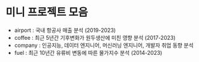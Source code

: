 # 미니 프로젝트 모음  
- airport : 국내 항공사 매출 분석 (2019-2023)
- coffee  : 최근 5년간 기후변화가 원두생산에 미친 영향 분석 (2017-2023)
- company : 인공지능, 데이터 엔지니어, 머신러닝 엔지니어, 개발자 취업 동향 분석
- fuel    : 최근 10년간 유류비 변동에 따른 물가지수 분석 (2014-2023) 
  
